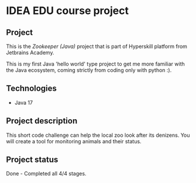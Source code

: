 # IDEA EDU course project

## Project 
This is the *Zookeeper (Java)* project that is part of Hyperskill platform from Jetbrains Academy.

This is my first Java 'hello world' type project to get me more familiar with the Java ecosystem, coming strictly from coding only with python :). 

## Technologies

- Java 17

## Project description
<p>This short code challenge can help the local zoo look after its denizens. You will create a tool for monitoring animals and their status.</p>

## Project status

Done - Completed all 4/4 stages.